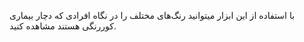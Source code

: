 با استفاده از این ابزار میتوانید رنگ‌های مختلف را در نگاه افرادی که دچار بیماری کوررنگی هستند مشاهده کنید.
